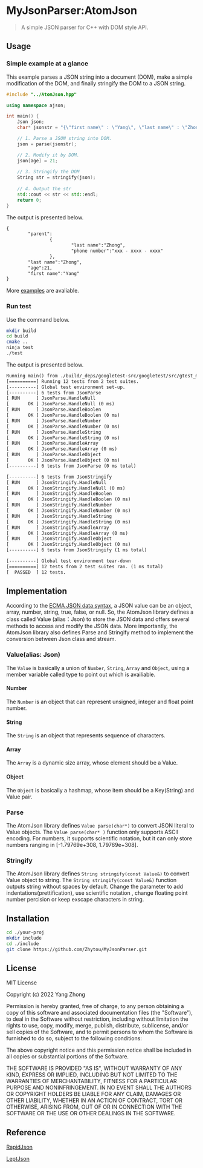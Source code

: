 # MyJsonParser:AtomJson

> A simple JSON parser for C++ with DOM style API.

## Usage

### Simple example at a glance

This example parses a JSON string into a document (DOM), make a simple modification of the DOM, and finally stringify the DOM to a JSON string.

``` c++
#include "../AtomJson.hpp"

using namespace ajson;

int main() {
    Json json;
    char* jsonstr = "{\"first name\" : \"Yang\", \"last name\" : \"Zhong\", \"age\" : 20.5, \"parent\" : {\"last name\" : \"Zhong\", \"phone number\" : \"xxx - xxxx - xxxx\"}}";

    // 1. Parse a JSON string into DOM.
    json = parse(jsonstr);

    // 2. Modify it by DOM.
    json[age] = 21;
 
    // 3. Stringify the DOM
    String str = stringify(json);
 
    // 4. Output the str
    std::cout << str << std::endl;
    return 0;
}
```

The output is presented below.

``` txt
{
        "parent":
                {
                        "last name":"Zhong",
                        "phone number":"xxx - xxxx - xxxx"
                },
        "last name":"Zhong",
        "age":21,
        "first name":"Yang"
} 
```

More [examples](https://github.com/Zhytou/MyJsonParser/tree/master/example) are avaliable.

### Run test

Use the command below.

``` bash
mkdir build
cd build
cmake ..
ninja test
./test
```

The output is presented below.

``` txt
Running main() from ./build/_deps/googletest-src/googletest/src/gtest_main.cc
[==========] Running 12 tests from 2 test suites.
[----------] Global test environment set-up.
[----------] 6 tests from JsonParse
[ RUN      ] JsonParse.HandleNull
[       OK ] JsonParse.HandleNull (0 ms)
[ RUN      ] JsonParse.HandleBoolen
[       OK ] JsonParse.HandleBoolen (0 ms)
[ RUN      ] JsonParse.HandleNumber
[       OK ] JsonParse.HandleNumber (0 ms)
[ RUN      ] JsonParse.HandleString
[       OK ] JsonParse.HandleString (0 ms)
[ RUN      ] JsonParse.HandleArray
[       OK ] JsonParse.HandleArray (0 ms)
[ RUN      ] JsonParse.HandleObject
[       OK ] JsonParse.HandleObject (0 ms)
[----------] 6 tests from JsonParse (0 ms total)

[----------] 6 tests from JsonStringify
[ RUN      ] JsonStringify.HandleNull
[       OK ] JsonStringify.HandleNull (0 ms)
[ RUN      ] JsonStringify.HandleBoolen
[       OK ] JsonStringify.HandleBoolen (0 ms)
[ RUN      ] JsonStringify.HandleNumber
[       OK ] JsonStringify.HandleNumber (0 ms)
[ RUN      ] JsonStringify.HandleString
[       OK ] JsonStringify.HandleString (0 ms)
[ RUN      ] JsonStringify.HandleArray
[       OK ] JsonStringify.HandleArray (0 ms)
[ RUN      ] JsonStringify.HandleObject
[       OK ] JsonStringify.HandleObject (0 ms)
[----------] 6 tests from JsonStringify (1 ms total)

[----------] Global test environment tear-down
[==========] 12 tests from 2 test suites ran. (1 ms total)
[  PASSED  ] 12 tests.
```

## Implementation

According to the [ECMA JSON data syntax](https://www.ecma-international.org/publications-and-standards/standards/ecma-404/), a JSON value can be an object, array, number, string, true, false, or null. So, the AtomJson library defines a class called Value (alias：Json) to store the JSON data and offers several methods to access and modify the JSON data. More importantly, the AtomJson library also defines Parse and Stringify method to implement the conversion between Json class and stream.

### Value(alias: Json)

The `Value` is basically a union of `Number`, `String`, `Array` and `Object`, using a member variable called type to point out which is availiable.

#### Number

The `Number` is an object that can represent unsigned, integer and float point number.

#### String

The `String` is an object that represents sequence of characters.

#### Array

The `Array` is a dynamic size array, whose element should be a Value.

#### Object

The `Object` is basically a hashmap, whose item should be a Key(String) and Value pair.

### Parse

The AtomJson library defines `Value parse(char*)` to convert JSON literal to Value objects. The `Value parse(char* )` function only supports ASCII encoding. For numbers, it supports scientific notation, but it can only store numbers ranging in [-1.79769e+308, 1.79769e+308].

### Stringify

The AtomJson library defines `String stringify(const Value&)` to convert Value object to string. The `String stringify(const Value&)` function outputs string without spaces by default. Change the parameter to add indentations(prettification), use scientific notation , change floating point number percision or keep exscape characters in string.

## Installation

``` bash
cd ./your-proj
mkdir include
cd ./include
git clone https://github.com/Zhytou/MyJsonParser.git
```

## License

MIT License

Copyright (c) 2022 Yang Zhong

Permission is hereby granted, free of charge, to any person obtaining a copy
of this software and associated documentation files (the "Software"), to deal
in the Software without restriction, including without limitation the rights
to use, copy, modify, merge, publish, distribute, sublicense, and/or sell
copies of the Software, and to permit persons to whom the Software is
furnished to do so, subject to the following conditions:

The above copyright notice and this permission notice shall be included in all
copies or substantial portions of the Software.

THE SOFTWARE IS PROVIDED "AS IS", WITHOUT WARRANTY OF ANY KIND, EXPRESS OR
IMPLIED, INCLUDING BUT NOT LIMITED TO THE WARRANTIES OF MERCHANTABILITY,
FITNESS FOR A PARTICULAR PURPOSE AND NONINFRINGEMENT. IN NO EVENT SHALL THE
AUTHORS OR COPYRIGHT HOLDERS BE LIABLE FOR ANY CLAIM, DAMAGES OR OTHER
LIABILITY, WHETHER IN AN ACTION OF CONTRACT, TORT OR OTHERWISE, ARISING FROM,
OUT OF OR IN CONNECTION WITH THE SOFTWARE OR THE USE OR OTHER DEALINGS IN THE
SOFTWARE.

## Reference

[RapidJson](https://miloyip.github.io/rapidjson/)

[LeptJson](https://github.com/miloyip/json-tutorial)
